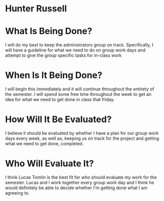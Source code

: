 # Hunter Russell

# What Is Being Done?

I will do my best to keep the administrators group on track. Specifically, I will have a guideline for what we need to do on group work days and attempt to give the group specific tasks for in-class work

# When Is It Being Done?

I will begin this immediately and it will continue throughout the entirety of the semester. I will spend some free time throughout the week to get an idea for what we need to get done in class that friday.

# How Will It Be Evaluated?

I believe it should be evaluated by whether I have a plan for our group work days every week, as well as, keeping us on track for the project and getting what we need to get done, completed.

# Who Will Evaluate It?

I think Lucas Tomlin is the  best fit for who should evaluate my work for the semester. Lucas and I work together every group work day and I think he would definitely be able to decide whether I'm getting done what I am agreeing to.
